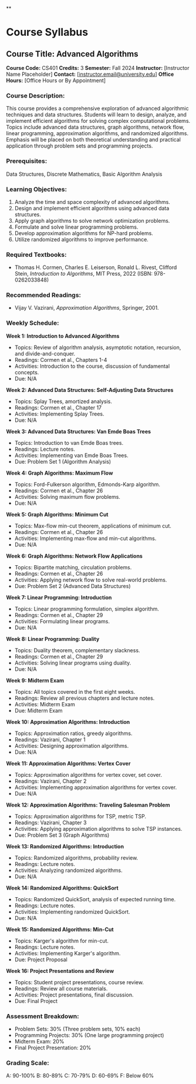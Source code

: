 **
# Course Syllabus
## Course Title: Advanced Algorithms
**Course Code:** CS401
**Credits:** 3
**Semester:** Fall 2024
**Instructor:** [Instructor Name Placeholder]
**Contact:** [instructor.email@university.edu]
**Office Hours:** [Office Hours or By Appointment]

### Course Description:
This course provides a comprehensive exploration of advanced algorithmic techniques and data structures. Students will learn to design, analyze, and implement efficient algorithms for solving complex computational problems. Topics include advanced data structures, graph algorithms, network flow, linear programming, approximation algorithms, and randomized algorithms. Emphasis will be placed on both theoretical understanding and practical application through problem sets and programming projects.

### Prerequisites:
Data Structures, Discrete Mathematics, Basic Algorithm Analysis

### Learning Objectives:
1.  Analyze the time and space complexity of advanced algorithms.
2.  Design and implement efficient algorithms using advanced data structures.
3.  Apply graph algorithms to solve network optimization problems.
4.  Formulate and solve linear programming problems.
5.  Develop approximation algorithms for NP-hard problems.
6.  Utilize randomized algorithms to improve performance.

### Required Textbooks:
- Thomas H. Cormen, Charles E. Leiserson, Ronald L. Rivest, Clifford Stein, *Introduction to Algorithms*, MIT Press, 2022 (ISBN: 978-0262033848)

### Recommended Readings:
- Vijay V. Vazirani, *Approximation Algorithms*, Springer, 2001.

### Weekly Schedule:
**Week 1: Introduction to Advanced Algorithms**
- Topics: Review of algorithm analysis, asymptotic notation, recursion, and divide-and-conquer.
- Readings: Cormen et al., Chapters 1-4
- Activities: Introduction to the course, discussion of fundamental concepts.
- Due: N/A

**Week 2: Advanced Data Structures: Self-Adjusting Data Structures**
- Topics: Splay Trees, amortized analysis.
- Readings: Cormen et al., Chapter 17
- Activities: Implementing Splay Trees.
- Due: N/A

**Week 3: Advanced Data Structures: Van Emde Boas Trees**
- Topics: Introduction to van Emde Boas trees.
- Readings: Lecture notes.
- Activities: Implementing van Emde Boas Trees.
- Due: Problem Set 1 (Algorithm Analysis)

**Week 4: Graph Algorithms: Maximum Flow**
- Topics: Ford-Fulkerson algorithm, Edmonds-Karp algorithm.
- Readings: Cormen et al., Chapter 26
- Activities: Solving maximum flow problems.
- Due: N/A

**Week 5: Graph Algorithms: Minimum Cut**
- Topics: Max-flow min-cut theorem, applications of minimum cut.
- Readings: Cormen et al., Chapter 26
- Activities: Implementing max-flow and min-cut algorithms.
- Due: N/A

**Week 6: Graph Algorithms: Network Flow Applications**
- Topics: Bipartite matching, circulation problems.
- Readings: Cormen et al., Chapter 26
- Activities: Applying network flow to solve real-world problems.
- Due: Problem Set 2 (Advanced Data Structures)

**Week 7: Linear Programming: Introduction**
- Topics: Linear programming formulation, simplex algorithm.
- Readings: Cormen et al., Chapter 29
- Activities: Formulating linear programs.
- Due: N/A

**Week 8: Linear Programming: Duality**
- Topics: Duality theorem, complementary slackness.
- Readings: Cormen et al., Chapter 29
- Activities: Solving linear programs using duality.
- Due: N/A

**Week 9: Midterm Exam**
- Topics: All topics covered in the first eight weeks.
- Readings: Review all previous chapters and lecture notes.
- Activities: Midterm Exam
- Due: Midterm Exam

**Week 10: Approximation Algorithms: Introduction**
- Topics: Approximation ratios, greedy algorithms.
- Readings: Vazirani, Chapter 1
- Activities: Designing approximation algorithms.
- Due: N/A

**Week 11: Approximation Algorithms: Vertex Cover**
- Topics: Approximation algorithms for vertex cover, set cover.
- Readings: Vazirani, Chapter 2
- Activities: Implementing approximation algorithms for vertex cover.
- Due: N/A

**Week 12: Approximation Algorithms: Traveling Salesman Problem**
- Topics: Approximation algorithms for TSP, metric TSP.
- Readings: Vazirani, Chapter 3
- Activities: Applying approximation algorithms to solve TSP instances.
- Due: Problem Set 3 (Graph Algorithms)

**Week 13: Randomized Algorithms: Introduction**
- Topics: Randomized algorithms, probability review.
- Readings: Lecture notes.
- Activities: Analyzing randomized algorithms.
- Due: N/A

**Week 14: Randomized Algorithms: QuickSort**
- Topics: Randomized QuickSort, analysis of expected running time.
- Readings: Lecture notes.
- Activities: Implementing randomized QuickSort.
- Due: N/A

**Week 15: Randomized Algorithms: Min-Cut**
- Topics: Karger's algorithm for min-cut.
- Readings: Lecture notes.
- Activities: Implementing Karger's algorithm.
- Due: Project Proposal

**Week 16: Project Presentations and Review**
- Topics: Student project presentations, course review.
- Readings: Review all course materials.
- Activities: Project presentations, final discussion.
- Due: Final Project

### Assessment Breakdown:
*   Problem Sets: 30% (Three problem sets, 10% each)
*   Programming Projects: 30% (One large programming project)
*   Midterm Exam: 20%
*   Final Project Presentation: 20%

### Grading Scale:
A: 90-100%
B: 80-89%
C: 70-79%
D: 60-69%
F: Below 60%